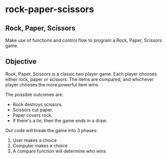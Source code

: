 # rock-paper-scissors

## Rock, Paper, Scissors
Make use of functions and control flow to program a Rock, Paper, Scissors game.

## Objective
Rock, Paper, Scissors is a classic two player game. Each player chooses either rock,
paper or scissors. The items are compared, and whichever player chooses the more
powerful item wins.

The possible outcomes are:

* Rock destroys scissors.
* Scissors cut paper.
* Paper covers rock.
* If there's a tie, then the game ends in a draw.

Our code will break the game into 3 phases:

1. User makes a choice
2. Computer makes a choice
3. A compare function will determine who wins
